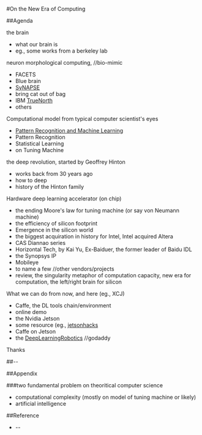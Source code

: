 #On the New Era of Computing

##Agenda

the brain
* what our brain is
* eg., some works from a berkeley lab

neuron morphological computing, //bio-mimic
* FACETS
 * Blue brain
* [SyNAPSE](https://en.wikipedia.org/wiki/SyNAPSE)
 * bring cat out of bag
 * IBM [TrueNorth](http://www.research.ibm.com/articles/brain-chip.shtml)
* others

Computational model from typical computer scientist's eyes
* [Pattern Recognition and Machine Learning](http://research.microsoft.com/en-us/um/people/cmbishop/prml/)
 * Pattern Recognition
 * Statistical Learning
* on Tuning Machine

the deep revolution, started by Geoffrey Hinton
* works back from 30 years ago
* how to deep
* history of the Hinton family

Hardware deep learning accelerator (on chip)
* the ending Moore's law for tuning machine (or say von Neumann machine)
 * the efficiency of silicon footprint
* Emergence in the silicon world
 * the biggest acquiration in history for Intel, Intel acquired Altera
 * CAS Diannao series
 * Horizontal Tech, by Kai Yu, Ex-Baiduer, the  former leader of Baidu IDL
 * the Synopsys IP
 * Mobileye
 * to name a few //other vendors/projects
* review, the singularity metaphor of computation capacity, new era for computation, the left/right brain for silicon

What we can do from now, and here (eg., XCJ)
* Caffe, the DL tools chain/environment
 * online demo
* the Nvidia Jetson
 * some resource (eg., [jetsonhacks](jetsonhacks.com)
 * Caffe on Jetson
* the [DeepLearningRobotics](https://github.com/NirViaje/DeepLearningRobotics/new/master) //godaddy

Thanks

##--

##Appendix

###two fundamental problem on theoritical computer science

* computational complexity (mostly on model of tuning machine or likely)
* artificial intelligence

##Reference

* --
